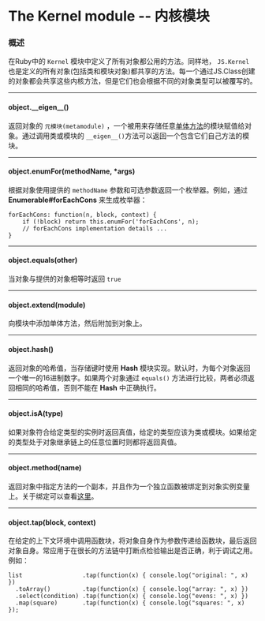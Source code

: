 # The Kernel module -- 内核模块 #

### 概述 ###

在Ruby中的 `Kernel` 模块中定义了所有对象都公用的方法。同样地， `JS.Kernel` 也是定义的所有对象(包括类和模块对象)都共享的方法。每一个通过JS.Class创建的对象都会共享这些内核方法，但是它们也会根据不同的对象类型可以被覆写的。

----------

#### object.\_\_eigen\_\_() ####

返回对象的 `元模块(metamodule)` ，一个被用来存储任意[单体方法](./singleton_methods.md)的模块赋值给对象。通过调用类或模块的 `__eigen__()`方法可以返回一个包含它们自己方法的模块。

----------

#### object.enumFor(methodName, *args) ####

根据对象使用提供的 `methodName` 参数和可选参数返回一个枚举器。例如，通过 **Enumerable#forEachCons** 来生成枚举器：

	forEachCons: function(n, block, context) {
	    if (!block) return this.enumFor('forEachCons', n);
	    // forEachCons implementation details ...
	}

----------

#### object.equals(other) ####

当对象与提供的对象相等时返回 `true`

----------

#### object.extend(module) ####

向模块中添加单体方法，然后附加到对象上。

----------

#### object.hash() ####

返回对象的哈希值，当存储键时使用 **Hash** 模块实现。默认时，为每个对象返回一个唯一的16进制数字。如果两个对象通过 `equals()` 方法进行比较，两者必须返回相同的哈希值，否则不能在 **Hash** 中正确执行。

----------

#### object.isA(type) ####

如果对象符合给定类型的实例时返回真值，给定的类型应该为类或模块。如果给定的类型处于对象继承链上的任意位置时则都将返回真值。

----------

#### object.method(name) ####

返回对象中指定方法的一个副本，并且作为一个独立函数被绑定到对象实例变量上。关于绑定可以查看[这里](./binding.md)。

----------

#### object.tap(block, context) ####

在给定的上下文环境中调用函数块，将对象自身作为参数传递给函数块，最后返回对象自身。常应用于在很长的方法链中打断点检验输出是否正确，利于调试之用。例如：

	list                 .tap(function(x) { console.log("original: ", x) })
	  .toArray()         .tap(function(x) { console.log("array: ", x) })
	  .select(condition) .tap(function(x) { console.log("evens: ", x) })
	  .map(square)       .tap(function(x) { console.log("squares: ", x) });